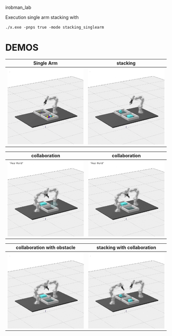 irobman_lab

Execution single arm stacking with
```
./x.exe -pnps true -mode stacking_singlearm
```

# DEMOS

| Single Arm |stacking|
|---|---|
<img src="./video/bin_picking/single_arm.gif" alt="005" style="zoom: 70%;" /> |<img src="./video/bin_picking/stacking_single_arm.gif" alt="005" style="zoom: 70%;" />

| collaboration | collaboration|
|---|---|
<img src="./video/bin_picking/cooperation_1.gif" alt="005" style="zoom: 70%;" /> | <img src="./video/bin_picking/cooperation_2.gif" alt="005" style="zoom: 70%;" />

| collaboration with obstacle|stacking with collaboration|
|---|---|
<img src="./video/bin_picking/cooperation_4.gif" alt="005" style="zoom: 70%;" /> |<img src="./video/bin_picking/stacking_co.gif" alt="005" style="zoom: 70%;" /> 